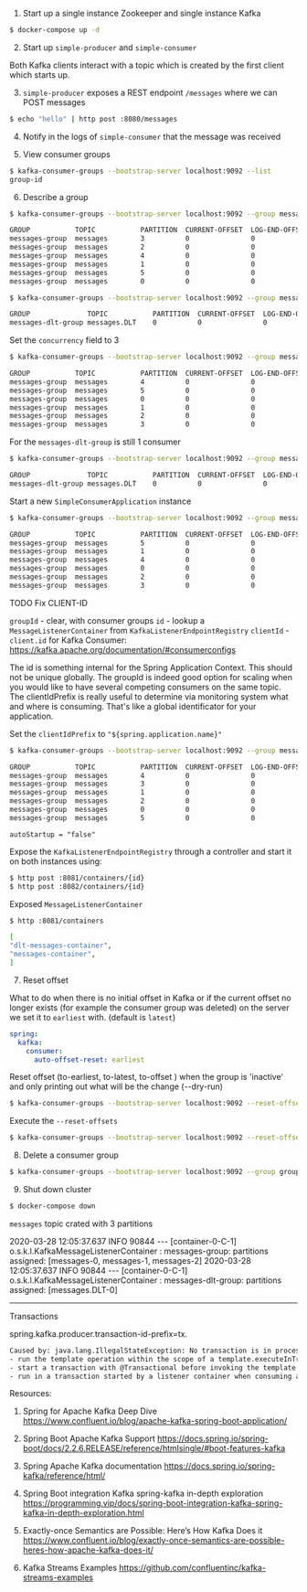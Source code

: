 
1. Start up a single instance Zookeeper and single instance Kafka

```bash
$ docker-compose up -d
```

2. Start up `simple-producer` and `simple-consumer`

Both Kafka clients interact with a topic which is created by the first client which starts up. 

3. `simple-producer` exposes a REST endpoint `/messages` where we can POST messages

```bash
$ echo "hello" | http post :8080/messages
```

4. Notify in the logs of `simple-consumer` that the message was received

5. View consumer groups 

```bash
$ kafka-consumer-groups --bootstrap-server localhost:9092 --list
group-id
```

6. Describe a group 

```bash
$ kafka-consumer-groups --bootstrap-server localhost:9092 --group messages-group --describe

GROUP           TOPIC           PARTITION  CURRENT-OFFSET  LOG-END-OFFSET  LAG             CONSUMER-ID                                     HOST            CLIENT-ID
messages-group  messages        3          0               0               0               consumer-2-7bb8b80f-2674-4024-9089-d98901db1ee9 /172.20.0.1     consumer-2
messages-group  messages        2          0               0               0               consumer-2-7bb8b80f-2674-4024-9089-d98901db1ee9 /172.20.0.1     consumer-2
messages-group  messages        4          0               0               0               consumer-2-7bb8b80f-2674-4024-9089-d98901db1ee9 /172.20.0.1     consumer-2
messages-group  messages        1          0               0               0               consumer-2-7bb8b80f-2674-4024-9089-d98901db1ee9 /172.20.0.1     consumer-2
messages-group  messages        5          0               0               0               consumer-2-7bb8b80f-2674-4024-9089-d98901db1ee9 /172.20.0.1     consumer-2
messages-group  messages        0          0               0               0               consumer-2-7bb8b80f-2674-4024-9089-d98901db1ee9 /172.20.0.1     consumer-2
```

```bash
$ kafka-consumer-groups --bootstrap-server localhost:9092 --group messages-dlt-group --describe

GROUP              TOPIC           PARTITION  CURRENT-OFFSET  LOG-END-OFFSET  LAG             CONSUMER-ID                                     HOST            CLIENT-ID
messages-dlt-group messages.DLT    0          0               0               0               consumer-1-251eb98f-7fb7-447b-bf70-c6016ce8b2b7 /172.19.0.1     consumer-1
```

Set the `concurrency` field to 3


```bash
$ kafka-consumer-groups --bootstrap-server localhost:9092 --group messages-group --describe

GROUP           TOPIC           PARTITION  CURRENT-OFFSET  LOG-END-OFFSET  LAG             CONSUMER-ID                                     HOST            CLIENT-ID
messages-group  messages        4          0               0               0               consumer-4-acabb6ec-fb9b-4335-8942-592dd7893c4a /172.20.0.1     consumer-4
messages-group  messages        5          0               0               0               consumer-4-acabb6ec-fb9b-4335-8942-592dd7893c4a /172.20.0.1     consumer-4
messages-group  messages        0          0               0               0               consumer-2-10ff4d3e-5e01-4b4b-83ea-ccaa421301dc /172.20.0.1     consumer-2
messages-group  messages        1          0               0               0               consumer-2-10ff4d3e-5e01-4b4b-83ea-ccaa421301dc /172.20.0.1     consumer-2
messages-group  messages        2          0               0               0               consumer-3-068d849d-e31c-468d-ae2f-532418e4d332 /172.20.0.1     consumer-3
messages-group  messages        3          0               0               0               consumer-3-068d849d-e31c-468d-ae2f-532418e4d332 /172.20.0.1     consumer-3
```

For the `messages-dlt-group` is still 1 consumer

```bash
$ kafka-consumer-groups --bootstrap-server localhost:9092 --group messages-dlt-group --describe

GROUP              TOPIC           PARTITION  CURRENT-OFFSET  LOG-END-OFFSET  LAG             CONSUMER-ID                                     HOST            CLIENT-ID
messages-dlt-group messages.DLT    0          0               0               0               consumer-1-251eb98f-7fb7-447b-bf70-c6016ce8b2b7 /172.19.0.1     consumer-1
```

Start a new `SimpleConsumerApplication` instance

```bash
$ kafka-consumer-groups --bootstrap-server localhost:9092 --group messages-group --describe

GROUP           TOPIC           PARTITION  CURRENT-OFFSET  LOG-END-OFFSET  LAG             CONSUMER-ID                                     HOST            CLIENT-ID
messages-group  messages        5          0               0               0               consumer-4-acabb6ec-fb9b-4335-8942-592dd7893c4a /172.20.0.1     consumer-4
messages-group  messages        1          0               0               0               consumer-2-bd1b9d91-b53d-41f4-ada2-36d8ef05569c /172.20.0.1     consumer-2
messages-group  messages        4          0               0               0               consumer-4-15aca72e-e0bc-4cbb-8caf-063b1e057136 /172.20.0.1     consumer-4
messages-group  messages        0          0               0               0               consumer-2-10ff4d3e-5e01-4b4b-83ea-ccaa421301dc /172.20.0.1     consumer-2
messages-group  messages        2          0               0               0               consumer-3-04664b44-1ee2-4ce9-a245-414f12a0c594 /172.20.0.1     consumer-3
messages-group  messages        3          0               0               0               consumer-3-068d849d-e31c-468d-ae2f-532418e4d332 /172.20.0.1     consumer-3
```

TODO Fix CLIENT-ID

`groupId` - clear, with consumer groups
`id` - lookup a `MessageListenerContainer` from `KafkaListenerEndpointRegistry`
`clientId` - `client.id` for Kafka Consumer: https://kafka.apache.org/documentation/#consumerconfigs

The id is something internal for the Spring Application Context. This should not be unique globally. 
The groupId is indeed good option for scaling when you would like to have several competing consumers on the same topic. The clientIdPrefix is really useful to determine via monitoring system what and where is consuming.
That's like a global identificator for your application.


Set the `clientIdPrefix` to `"${spring.application.name}"`

```bash
$ kafka-consumer-groups --bootstrap-server localhost:9092 --group messages-group --describe

GROUP           TOPIC           PARTITION  CURRENT-OFFSET  LOG-END-OFFSET  LAG             CONSUMER-ID                                       HOST            CLIENT-ID
messages-group  messages        4          0               0               0               consumer-2-1-0bada06f-d44f-4c9b-91ab-80e8c1c7b859 /172.20.0.1     consumer-2-1
messages-group  messages        3          0               0               0               consumer-2-0-ecca760a-f014-4bb8-b7cd-47bebac98159 /172.20.0.1     consumer-2-0
messages-group  messages        1          0               0               0               consumer-1-1-853d07bf-6ca0-46d7-b7ee-61ef249f08dc /172.20.0.1     consumer-1-1
messages-group  messages        2          0               0               0               consumer-1-2-8f5a7227-4353-4418-8a54-5fcc4bce8adc /172.20.0.1     consumer-1-2
messages-group  messages        0          0               0               0               consumer-1-0-26ade0cb-3e72-47cf-8907-d66fb12ef66f /172.20.0.1     consumer-1-0
messages-group  messages        5          0               0               0               consumer-2-2-c9dfa2b2-fb80-4a6c-9aea-214db365f20a /172.20.0.1     consumer-2-2
```

`autoStartup = "false"`

Expose the `KafkaListenerEndpointRegistry` through a controller and start it on both instances using:

```bash
$ http post :8081/containers/{id}
$ http post :8082/containers/{id}
```

Exposed `MessageListenerContainer`

```bash
$ http :8081/containers

[
"dlt-messages-container",
"messages-container",
]
```


7. Reset offset

What to do when there is no initial offset in Kafka or if the current offset no longer exists (for example the consumer group was deleted) 
on the server we set it to `earliest` with. (default is `latest`)

```yaml
spring:
  kafka:
    consumer:
      auto-offset-reset: earliest
``` 

Reset offset (to-earliest, to-latest, to-offset <Long>) when the group is 'inactive' and only printing out what will be the change (--dry-run)

```bash
$ kafka-consumer-groups --bootstrap-server localhost:9092 --reset-offsets --group group-id --to-earliest --topic messages --dry-run
```

Execute the `--reset-offsets`

```bash
$ kafka-consumer-groups --bootstrap-server localhost:9092 --reset-offsets --group group-id --to-earliest --topic messages --execute
```

8. Delete a consumer group

```bash
$ kafka-consumer-groups --bootstrap-server localhost:9092 --group group-id --delete
```

9. Shut down cluster

```bash
$ docker-compose down
```

`messages` topic crated with 3 partitions

2020-03-28 12:05:37.637  INFO 90844 --- [container-0-C-1] o.s.k.l.KafkaMessageListenerContainer    : messages-group: partitions assigned: [messages-0, messages-1, messages-2]
2020-03-28 12:05:37.637  INFO 90844 --- [container-0-C-1] o.s.k.l.KafkaMessageListenerContainer    : messages-dlt-group: partitions assigned: [messages.DLT-0]


------------------------------------------------------------------------------------------------------------------------

Transactions

spring.kafka.producer.transaction-id-prefix=tx.

```bash
Caused by: java.lang.IllegalStateException: No transaction is in process; possible solutions: 
- run the template operation within the scope of a template.executeInTransaction() operation,
- start a transaction with @Transactional before invoking the template method, 
- run in a transaction started by a listener container when consuming a record
```




Resources:
1. Spring for Apache Kafka Deep Dive 
https://www.confluent.io/blog/apache-kafka-spring-boot-application/

2. Spring Boot Apache Kafka Support
https://docs.spring.io/spring-boot/docs/2.2.6.RELEASE/reference/htmlsingle/#boot-features-kafka

3. Spring Apache Kafka documentation
https://docs.spring.io/spring-kafka/reference/html/

4. Spring Boot integration Kafka spring-kafka in-depth exploration
https://programming.vip/docs/spring-boot-integration-kafka-spring-kafka-in-depth-exploration.html

5. Exactly-once Semantics are Possible: Here’s How Kafka Does it 
https://www.confluent.io/blog/exactly-once-semantics-are-possible-heres-how-apache-kafka-does-it/

6. Kafka Streams Examples
https://github.com/confluentinc/kafka-streams-examples